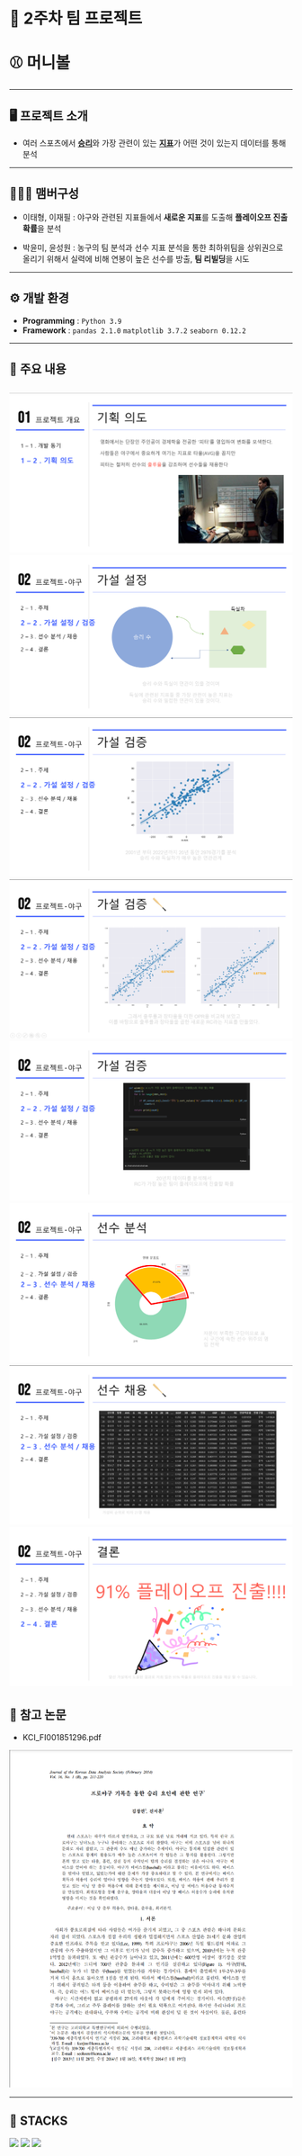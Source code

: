 # 🚩 2주차 팀 프로젝트
# <strong>⚾ 머니볼</strong>
----------------------------------------------------------

## 🖥️ 프로젝트 소개
-  여러 스포츠에서 [**승리**]()와 가장 관련이 있는 [**지표**]()가 어떤 것이 있는지 데이터를 통해 분석

----------------------------------------------------------


## 🧑‍🤝‍🧑 맴버구성
 - 이태형, 이재필 : 야구와 관련된 지표들에서 <strong>새로운 지표</strong>를 도출해 <strong>플레이오프 진출 확률</strong>을 분석

 - 박윤미, 윤성원 : 농구의 팀 분석과 선수 지표 분석을 통한 최하위팀을 상위권으로 올리기 위해서 실력에 비해 연봉이 높은 선수를 방출, <strong>팀 리빌딩</strong>을 시도

----------------------------------------------------------

## ⚙️ 개발 환경
- **Programming** : `Python 3.9`
- **Framework** : `pandas 2.1.0` `matplotlib 3.7.2` `seaborn 0.12.2`
----------------------------------------------------------


## 📌 주요 내용
![Alt text](readme_img/image-1.png)
![Alt text](readme_img/image-2.png)
![Alt text](readme_img/image-3.png)
![Alt text](readme_img/image-4.png)
![Alt text](readme_img/image-5.png)
![Alt text](readme_img/image-6.png)
![Alt text](readme_img/image-7.png)
![Alt text](readme_img/image-8.png)
----------------------------------------------------------
## 📃 참고 논문
- KCI_FI001851296.pdf

![Alt text](readme_img/image.png)


----------------------------------------------------------
## 📓 STACKS
 <img src="https://img.shields.io/badge/Python-3776AB?style=for-the-badge&logo=Python&logoColor=white"> <img src="https://img.shields.io/badge/Jupyter-F37626?style=for-the-badge&logo=Jupyter&logoColor=white"> <img src="https://img.shields.io/badge/Pandas-150458?style=for-the-badge&logo=Pandas&logoColor=white">
